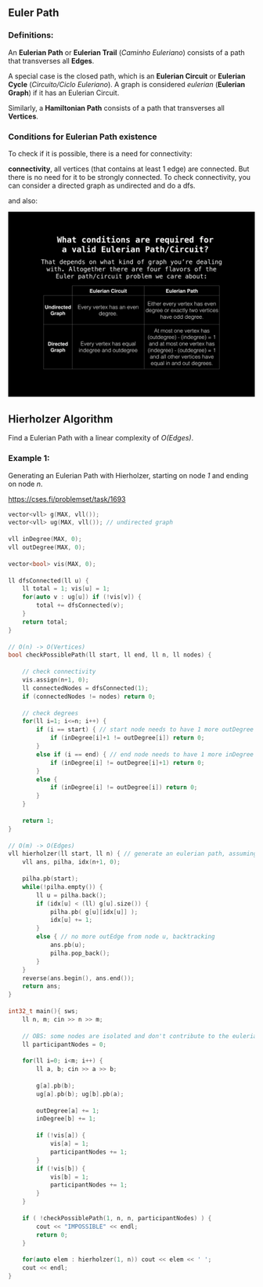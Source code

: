 ## Euler Path

### Definitions:

An **Eulerian Path** or **Eulerian Trail** (*Caminho Euleriano*) consists of a path that transverses all **Edges**. 

A special case is the closed path, which is an **Eulerian Circuit** or **Eulerian Cycle** (*Circuito/Ciclo Euleriano*). A graph is considered *eulerian* (**Eulerian Graph**) if it has an Eulerian Circuit.

Similarly, a **Hamiltonian Path** consists of a path that transverses all **Vertices**.

### Conditions for Eulerian Path existence

To check if it is possible, there is a need for connectivity: 

**connectivity**, all vertices (that contains at least 1 edge) are connected. But there is no need for it to be strongly connected. To check connectivity, you can consider a directed graph as undirected and do a dfs.

and also:

![image](..\Aux-Images\EulerianPathExistence.png)

## Hierholzer Algorithm

Find a Eulerian Path with a linear complexity of *O(Edges)*.

### Example 1:

Generating an Eulerian Path with Hierholzer, starting on node *1* and ending on node *n*.

https://cses.fi/problemset/task/1693

```cpp
vector<vll> g(MAX, vll());
vector<vll> ug(MAX, vll()); // undirected graph

vll inDegree(MAX, 0);
vll outDegree(MAX, 0);

vector<bool> vis(MAX, 0);

ll dfsConnected(ll u) {
    ll total = 1; vis[u] = 1;
    for(auto v : ug[u]) if (!vis[v]) {
        total += dfsConnected(v);
    }
    return total;
}

// O(n) -> O(Vertices)
bool checkPossiblePath(ll start, ll end, ll n, ll nodes) {

    // check connectivity
    vis.assign(n+1, 0);
    ll connectedNodes = dfsConnected(1);
    if (connectedNodes != nodes) return 0;

    // check degrees
    for(ll i=1; i<=n; i++) {
        if (i == start) { // start node needs to have 1 more outDegree than inDegree
            if (inDegree[i]+1 != outDegree[i]) return 0;
        }
        else if (i == end) { // end node needs to have 1 more inDegree than outDegree
            if (inDegree[i] != outDegree[i]+1) return 0;
        }
        else {
            if (inDegree[i] != outDegree[i]) return 0;
        }
    }

    return 1;
}

// O(m) -> O(Edges)
vll hierholzer(ll start, ll n) { // generate an eulerian path, assuming there is only 1 end node
    vll ans, pilha, idx(n+1, 0);

    pilha.pb(start);
    while(!pilha.empty()) {
        ll u = pilha.back();
        if (idx[u] < (ll) g[u].size()) {
            pilha.pb( g[u][idx[u]] );
            idx[u] += 1;
        }
        else { // no more outEdge from node u, backtracking
            ans.pb(u);
            pilha.pop_back();
        }
    }
    reverse(ans.begin(), ans.end());
    return ans;
}

int32_t main(){ sws;
    ll n, m; cin >> n >> m;

    // OBS: some nodes are isolated and don't contribute to the eulerian path
    ll participantNodes = 0;

    for(ll i=0; i<m; i++) {
        ll a, b; cin >> a >> b;

        g[a].pb(b);
        ug[a].pb(b); ug[b].pb(a);

        outDegree[a] += 1;
        inDegree[b] += 1;

        if (!vis[a]) {
            vis[a] = 1;
            participantNodes += 1; 
        }
        if (!vis[b]) {
            vis[b] = 1;
            participantNodes += 1; 
        }
    }

    if ( !checkPossiblePath(1, n, n, participantNodes) ) {
        cout << "IMPOSSIBLE" << endl;
        return 0;
    }

    for(auto elem : hierholzer(1, n)) cout << elem << ' ';
    cout << endl;
}   
```

